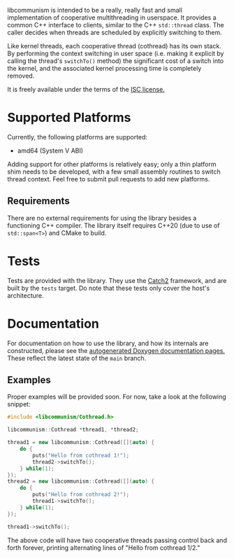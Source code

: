 libcommunism is intended to be a really, really fast and small implementation of cooperative multithreading in userspace. It provides a common C++ interface to clients, similar to the C++ `std::thread` class. The caller decides when threads are scheduled by explicitly switching to them.

Like kernel threads, each cooperative thread (cothread) has its own stack. By performing the context switching in user space (i.e. making it explicit by calling the thread's `switchTo()` method) the significant cost of a switch into the kernel, and the associated kernel processing time is completely removed.

It is freely available under the terms of the [ISC license.](https://choosealicense.com/licenses/isc/)

# Supported Platforms
Currently, the following platforms are supported:

- amd64 (System V ABI)

Adding support for other platforms is relatively easy; only a thin platform shim needs to be developed, with a few small assembly routines to switch thread context. Feel free to submit pull requests to add new platforms.

## Requirements
There are no external requirements for using the library besides a functioning C++ compiler. The library itself requires C++20 (due to use of `std::span<T>`) and CMake to build.

# Tests
Tests are provided with the library. They use the [Catch2](https://github.com/catchorg/Catch2) framework, and are built by the `tests` target. Do note that these tests only cover the host's architecture.

# Documentation
For documentation on how to use the library, and how its internals are constructed, please see the [autogenerated Doxygen documentation pages.](/docs/doxygen/index.html) These reflect the latest state of the `main` branch.

## Examples
Proper examples will be provided soon. For now, take a look at the following snippet:

```c++
#include <libcommunism/Cothread.h>

libcommunism::Cothread *thread1, *thread2;

thread1 = new libcommunism::Cothread([](auto) {
    do {
        puts("Hello from cothread 1!");
        thread2->switchTo();
    } while(1);
});
thread2 = new libcommunism::Cothread([](auto) {
    do {
        puts("Hello from cothread 2!");
        thread1->switchTo();
    } while(1);
});

thread1->switchTo();
```

The above code will have two cooperative threads passing control back and forth forever, printing alternating lines of "Hello from cothread 1/2."

